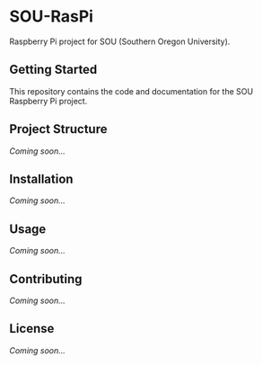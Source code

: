 # SOU-RasPi

Raspberry Pi project for SOU (Southern Oregon University).

## Getting Started

This repository contains the code and documentation for the SOU Raspberry Pi project.

## Project Structure

*Coming soon...*

## Installation

*Coming soon...*

## Usage

*Coming soon...*

## Contributing

*Coming soon...*

## License

*Coming soon...*

